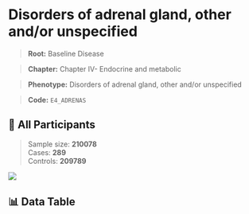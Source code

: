 # Disorders of adrenal gland, other and/or unspecified

> **Root:** Baseline Disease  

> **Chapter:** Chapter IV- Endocrine and metabolic  

> **Phenotype:** Disorders of adrenal gland, other and/or unspecified  

> **Code:** `E4_ADRENAS`

## 🧪 All Participants  
> Sample size: **210078**  
> Cases: **289**  
> Controls: **209789**
<img src="/Sensitive/Figures/ALL/Incidence/E4_ADRENAS.png"/>

## 📊 Data Table
<CsvTableMRF src="/Sensitive/Data/ALL/Incidence/COX_E4_ADRENAS.csv"/>

